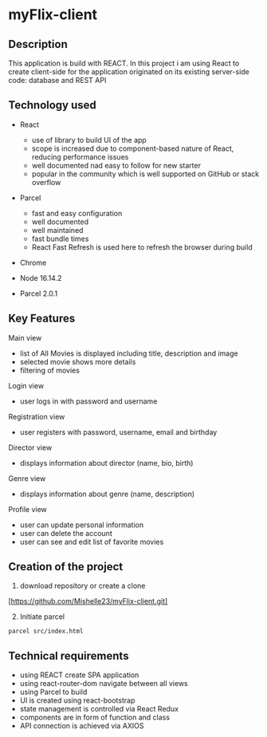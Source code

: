 # myFlix-client

## Description

This application is build with REACT. In this project i am using React to create client-side
for the application originated on its existing server-side code: database and REST API

## Technology used

- React
  - use of library to build UI of the app
  - scope is increased due to component-based nature of React, reducing performance issues
  - well documented nad easy to follow for new starter
  - popular in the community which is well supported on GitHub or stack overflow

- Parcel
  - fast and easy configuration
  - well documented
  - well maintained
  - fast bundle times
  - React Fast Refresh is used here to refresh the browser during build

- Chrome
- Node 16.14.2
- Parcel 2.0.1

## Key Features

Main view
- list of All Movies is displayed including title, description and image
- selected movie shows more details
- filtering of movies 

Login view
- user logs in with password and username

Registration view
- user registers with password, username, email and birthday

Director view
- displays information about director (name, bio, birth)

Genre view
- displays information about genre (name, description)

Profile view
- user can update personal information 
- user can delete the account
- user can see and edit list of favorite movies

## Creation of the project

1. download repository or create a clone

 [https://github.com/Mishelle23/myFlix-client.git]

2. Initiate parcel

`parcel src/index.html`

## Technical requirements

- using REACT create SPA application
- using react-router-dom navigate between all views
- using Parcel to build
- UI is created using react-bootstrap
- state management is controlled via React Redux
- components are in form of function and class
- API connection is achieved via AXIOS


